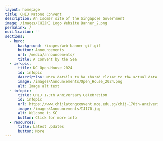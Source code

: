 ```yaml
---
layout: homepage
title: CHIJ Katong Convent
description: An Isomer site of the Singapore Government
image: /images/CHIJKC Logo Website Banner_2.png
permalink: /
notification: ""
sections:
  - hero:
      background: /images/web-banner-gif.gif
      button: Announcements
      url: /media/announcements/
      title: A Convent by the Sea
  - infopic:
      title: KC Open-House 2024
      id: infopic
      description: More details to be shared closer to the actual date! Check back soon!
      image: /images/Announcements/Open_House_2024.png
      alt: Image alt text
  - infopic:
      title: CHIJ 170th Anniversary Celebration
      id: infopic
      url: https://www.chijkatongconvent.moe.edu.sg/chij-170th-anniversary-celebration/
      image: /images/Announcements/IJ170.jpg
      alt: Welcome to KC
      button: Click for more info
  - resources:
      title: Latest Updates
      button: More
---
```

